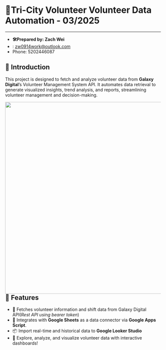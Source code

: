  # 🚀Tri-City Volunteer Volunteer Data Automation - 03/2025
-----------------------------------------------------------------------------------
 - **🛠️Prepared by: Zach Wei** 
- : zw0914work@outlook.com 
- Phone: 5202446087

## 📌 Introduction
This project is designed to fetch and analyze volunteer data from **Galaxy Digital**’s Volunteer Management System API. It automates data retrieval to generate visualized insights, trend analysis, and reports, streamlining volunteer management and decision-making.

<a href="url"><img src="https://github.com/user-attachments/assets/80219984-9a02-4c5b-9425-33bca9f02746" align="left" height="620" width="1000" ></a>



## 🎯 Features
- 📡 Fetches volunteer information and shift data from Galaxy Digital API(*Rest API using bearer token*)
- 🔗 Integrates with **Google Sheets** as a data connector via **Google Apps Script**.
- 📦 Import real-time and historical data to **Google Looker Studio**
- 🚀 Explore, analyze, and visualize volunteer data with interactive dashboards!

